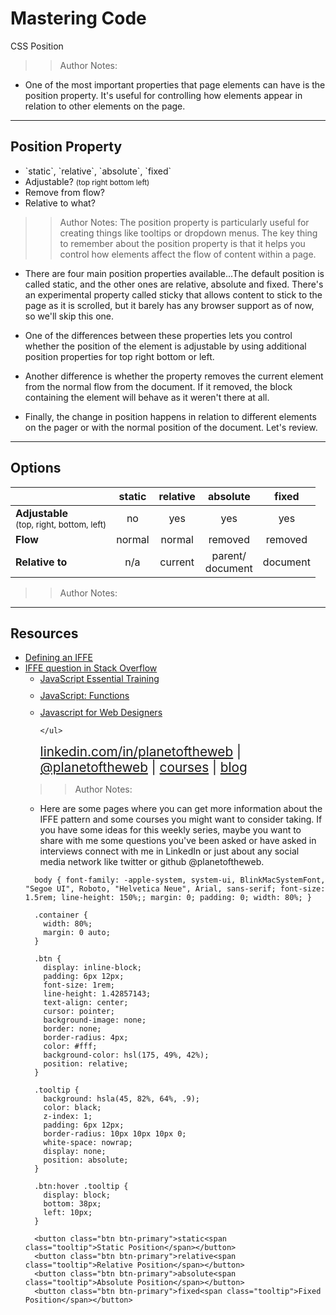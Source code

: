 
<!-- .slide: data-state="title" -->

# Mastering Code
CSS Position

>> Author Notes:
- One of the most important properties that page elements can have is the position property. It's useful for controlling how elements appear in relation to other elements on the page.

---

## Position Property

<ul>
  <li class="fragment">`static`, `relative`, `absolute`, `fixed`</li>
  <li class="fragment">Adjustable? <small>(top right bottom left)</small></li>
  <li class="fragment">Remove from flow?</li>
  <li class="fragment">Relative to what?</li>
</ul>

>> Author Notes:
The position property is particularly useful for creating things like tooltips or dropdown menus. The key thing to remember about the position property is that it helps you control how elements affect the flow of content within a page.

- There are four main position properties available...The default position is called static, and the other ones are relative, absolute and fixed. There's an experimental property called sticky that allows content to stick to the page as it is scrolled, but it barely has any browser support as of now, so we'll skip this one.

- One of the differences between these properties lets you control whether the position of the element is adjustable by using additional position properties for top right bottom or left.

- Another difference is whether the property removes the current element from the normal flow from the document. If it removed, the block containing the element will behave as it weren't there at all.

- Finally, the change in position happens in relation to different elements on the pager or with the normal position of the document. Let's review.


---

## Options

|                     |  static | relative | absolute | fixed |
|---|:---:|:---:|:---:|:---:|
| **Adjustable**<br><small>(top, right, bottom, left)</small>	    | no      | yes      | yes      | yes   |
| **Flow**	          | normal | normal | removed | removed |
| **Relative to**     | n/a | current | parent/<br>document | document |

>> Author Notes:


---
## Resources
<ul>
  <li><a href="http://benalman.com/news/2010/11/immediately-invoked-function-expression/">Defining an IFFE</a></li>
  <li><a href="http://stackoverflow.com/questions/8228281/what-is-the-function-construct-in-javascript">IFFE question in Stack Overflow</a></li>
  <li style="list-style: none;">
    <ul>
      <li style="margin-bottom: 10px"><a href="https://www.linkedin.com/learning/javascript-essential-training">JavaScript Essential Training</a></li>
      <li style="margin-bottom: 10px"><a href="https://www.linkedin.com/learning/javascript-functions">JavaScript: Functions</a></li>
      <li style="margin-bottom: 10px"><a href="https://www.linkedin.com/learning/javascript-for-web-designers-2">Javascript for Web Designers</a></li>

    </ul>
  <li style="list-style: none; font-size: 1.3rem;"><a href="hhttps://www.linkedin.com/in/planetoftheweb">linkedin.com/in/planetoftheweb</a> | <a href="https://www.twitter.com/planetoftheweb">@planetoftheweb</a> | <a href="https://www.linkedin.com/learning/instructors/ray-villalobos">courses</a> | <a href="https://raybo.org">blog</a></li>
</ul>


>> Author Notes:
- Here are some pages where you can get more information about the IFFE pattern and some courses you might want to consider taking. If you have some ideas for this weekly series, maybe you want to share with me some questions you've been asked or have asked in interviews connect with me in LinkedIn or just about any social media network like twitter or github @planetoftheweb.

```
  body { font-family: -apple-system, system-ui, BlinkMacSystemFont, "Segoe UI", Roboto, "Helvetica Neue", Arial, sans-serif; font-size: 1.5rem; line-height: 150%;; margin: 0; padding: 0; width: 80%; }

  .container {
    width: 80%; 
    margin: 0 auto; 
  }

  .btn {
    display: inline-block; 
    padding: 6px 12px; 
    font-size: 1rem; 
    line-height: 1.42857143; 
    text-align: center; 
    cursor: pointer; 
    background-image: none; 
    border: none; 
    border-radius: 4px; 
    color: #fff; 
    background-color: hsl(175, 49%, 42%);
    position: relative;
  }

  .tooltip {
    background: hsla(45, 82%, 64%, .9);
    color: black;
    z-index: 1;
    padding: 6px 12px; 
    border-radius: 10px 10px 10px 0;
    white-space: nowrap;
    display: none;
    position: absolute;
  }

  .btn:hover .tooltip {
    display: block;
    bottom: 38px;
    left: 10px;
  }
```

```
  <button class="btn btn-primary">static<span class="tooltip">Static Position</span></button>
  <button class="btn btn-primary">relative<span class="tooltip">Relative Position</span></button>
  <button class="btn btn-primary">absolute<span class="tooltip">Absolute Position</span></button>
  <button class="btn btn-primary">fixed<span class="tooltip">Fixed Position</span></button>
```